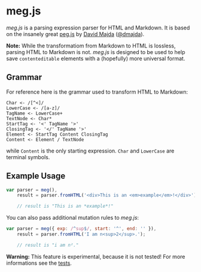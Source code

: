# meg.js

*meg.js* is a parsing expression parser for HTML and Markdown. It is based on the insanely great [peg.js](http://pegjs.majda.cz/) by [David Majda](http://majda.cz/) ([@dmajda](http://twitter.com/dmajda)).

**Note:** While the transformatiom from Markdown to HTML is lossless, parsing HTML to Markdown is not. *meg.js* is designed to be used to help save `contenteditable` elements with a (hopefully) more universal format.

## Grammar

For reference here is the grammar used to transform HTML to Markdown:

```
Char <- /[^<]/
LowerCase <- /[a-z]/
TagName <- LowerCase+
TextNode <- Char*
StartTag <- '<' TagName '>'
ClosingTag <- '</' TagName '>'
Element <- StartTag Content ClosingTag
Content <- Element / TextNode
```

while `Content` is the only starting expression. `Char` and `LowerCase` are terminal symbols.


## Example Usage

```javascript
var parser = meg(),
    result = parser.fromHTML('<div>This is an <em>example</em>!</div>');

    // result is "This is an *example*!"
```

You can also pass additional mutation rules to *meg.js*:

```javascript
var parser = meg({ exp: /^sup$/, start: '^', end: '' }),
    result = parser.fromHTML('I am n<sup>2</sup>.');

    // result is "i am n²."
```

**Warning:** This feature is experimental, because it is not tested! For more informations see the [tests](/test/unit/).
